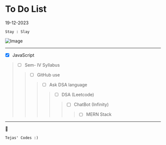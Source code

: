 # To Do List

19-12-2023
```
Stay : Slay
```

![Image](https://i.pinimg.com/originals/53/96/c2/5396c2561c99075688c061fb7f8354c5.gif)

---

- [x] JavaScript
>- [ ] Sem- IV Syllabus
>>- [ ] GitHub use
>>>- [ ] Ask DSA language
>>>>- [ ] DSA (Leetcode)
>>>>>- [ ] ChatBot (Infinity)
>>>>>>- [ ] MERN Stack

---
:rocket:


    Tejas' Codes :)
